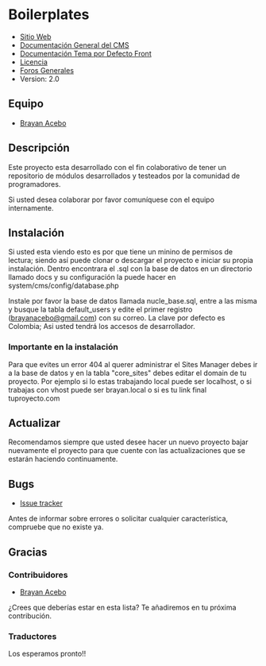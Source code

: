 # Boilerplates

* [Sitio Web](http://brayanacebo.com/hidden)
* [Documentación General del CMS](https://www.pyrocms.com/documentation)
* [Documentación Tema por Defecto Front](https://www.pyrocms.com/store/details/bootstrap_3_with_bootswatch)
* [Licencia](http://pyrocms.com/legal/license)
* [Foros Generales](http://forum.pyrocms.com)
* Version: 2.0

## Equipo

* [Brayan Acebo](http://brayanacebo.com/hidden)

## Descripción

Este proyecto esta desarrollado con el fin colaborativo de tener un repositorio de módulos desarrollados y testeados por la comunidad de programadores.

Si usted desea colaborar por favor comuníquese con el equipo internamente.

## Instalación

Si usted esta viendo esto es por que tiene un minino de permisos de lectura; siendo así puede clonar o descargar el proyecto e iniciar su propia instalación. Dentro encontrara el .sql con la base de datos en un directorio llamado docs y su configuración la puede hacer en system/cms/config/database.php

Instale por favor la base de datos llamada nucle_base.sql, entre a las misma y busque la tabla default_users y edite el primer registro (brayanacebo@gmail.com) con su correo. La clave por defecto es Colombia; Asi usted tendrá los accesos de desarrollador.

### Importante en la instalación

Para que evites un error 404 al querer administrar el Sites Manager debes ir a la base de datos y en la tabla "core_sites" debes editar el domain de tu proyecto. Por ejemplo si lo estas trabajando local puede ser localhost, o si trabajas con vhost puede ser brayan.local o si es tu link final tuproyecto.com

## Actualizar

Recomendamos siempre que usted desee hacer un nuevo proyecto bajar nuevamente el proyecto para que cuente con las actualizaciones que se estarán haciendo continuamente.

## Bugs

* [Issue tracker](https://github.com/all-boilerplates/pyro-v2/issues/new)

Antes de informar sobre errores o solicitar cualquier característica, compruebe que no existe ya.

## Gracias

### Contribuidores

* [Brayan Acebo](http://brayanacebo.com/hidden)

¿Crees que deberías estar en esta lista? Te añadiremos en tu próxima contribución.

### Traductores

Los esperamos pronto!!

